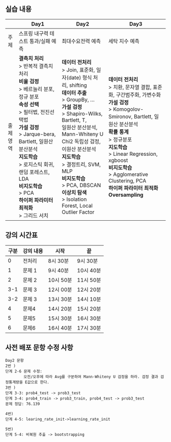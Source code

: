 ## 실습 내용

||Day1|Day2|Day3|
|---|----|----|----|
|주제|스프링 내구력 테스트 통과/실패 예측|최대수요전력 예측|세탁 지수 예측|
|출제<br/>영역|**결측치 처리**<br/>> 반복적 결측치 처리<br/>**비율 검정**<br/>> 베르눌리 분포,  정규 분포<br/>**속성 선택**<br/>> 필터법, 전진선택법<br/>**가설 검정**<br/>> Jarque-bera, Bartlett, 일원산 분산분석<br/>**지도학습**<br/>> 로지스틱 회귀, 랜덤 포레스트, LDA<br/>**비지도학습**<br/>> PCA<br/>**하이퍼 파라미터 최적화**<br/>> 그리드 서치|**데이터 전처리**<br/>> Join, 표준화, 일자(date) 형식 처리, shifting<br/>**데이터 추출**<br/>> GroupBy, …<br/>**가설 검정**<br/>> Shapiro-Wilks, Bartlett, T,<br/>일원산 분산분석, Mann-Whiteny U<br/>Chi2 독립성 검정, 이원산 분산분석<br/>**지도학습**<br/>> 결정트리, SVM, MLP<br/>**비지도학습**<br/>> PCA, DBSCAN <br/>**이상치 탐색**<br/>> Isolation Forest, Local Outlier Factor|**데이터 전처리**<br/>> 치환, 문자열 결합, 표준화, 구간범주화, 가변수화<br/>**가설 검정**<br/>> Komogolov-Smironov, Bartlett, 일원산 분산분석<br/>**확률 통계**<br/>> 정규분포<br/>**지도학습**<br/>> Linear Regression, xgboost<br/>**비지도학습**<br/>> Agglomerative Clustering, PCA<br/>**하이퍼 파라미터 최적화**<br/>**Oversampling**|

## 강의 시간표

|구분|강의 내용|시작|끝|
|----|---------|----|--|
|0|전처리|8시 30분| 9시 30분|
|1|문제 1|9시 40분| 10시 40분|
|2|문제 2|10시 50분| 11시 50분|
|3-1|문제 3|12시 00분| 12시 20분|
|3-2|문제 3|13시 30분| 14시 10분|
|4|문제4|14시 20분| 15시 20분|
|5|문제5|15시 30분| 16시 30분|
|6|문제6|16시 40분| 17시 30분|

## 사전 배포 문항 수정 사항

```
Day2 문항
2번 ) 
단계 2-6 문제 수정: 
        오전/오후에 따라 Avg를 구분하여 Mann-Whiteny U 검정을 하라. 검정 결과 검정통계량을 E값으로 한다.
3번 ) 
단계 3-3: prob4_test -> prob3_test
단계 3-4: prob4_train -> prob3_train, prob4_test -> prob3_test
문제 정답: 76.139

4번)
단계 4-5: learing_rate_init->learning_rate_init

5번)
단계 5-4: 비복원 추출 -> bootstrapping

```
